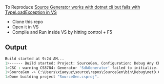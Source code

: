 To Reproduce [Source Generator works with dotnet cli but fails with TypeLoadException in VS](https://github.com/dotnet/runtime/issues/107926)

- Clone this repo
- Open it in VS
- Compile and Run inside VS by hitting control + F5

## Output
```bash
Build started at 9:24 AM...
1>------ Build started: Project: SourceGen, Configuration: Debug Any CPU ------
1>CSC : warning CS8784: Generator 'SdkGenerator' failed to initialize. It will not contribute to the output and compilation errors may occur as a result. Exception was of type 'TypeLoadException' with message 'Could not load type 'AutoSDK.Models.ModelData' from assembly 'AutoSDK, Version=0.0.0.0, Culture=neutral, PublicKeyToken=603f13207e65c17b'.'.
1>SourceGen -> C:\Users\xiaoyuz\source\repos\SourceGen\bin\Debug\net8.0\SourceGen.dll
1>Done building project "SourceGen.csproj".
```
